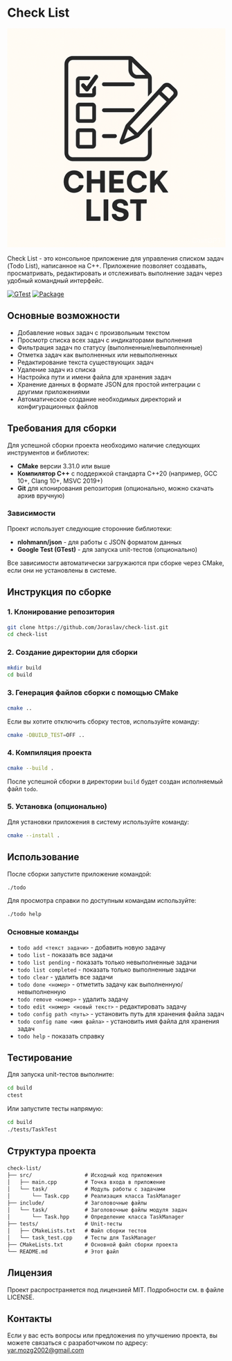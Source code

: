 # Check List

![Логотип проекта](resources/logo.png)

Check List - это консольное приложение для управления списком задач (Todo List), написанное на C++. Приложение позволяет создавать, просматривать, редактировать и отслеживать выполнение задач через удобный командный интерфейс.

[![GTest](https://github.com/Joraslav/check-list/actions/workflows/gtests.yml/badge.svg)](https://github.com/Joraslav/check-list/actions/workflows/gtests.yml)
[![Package](https://github.com/Joraslav/check-list/actions/workflows/package.yml/badge.svg)](https://github.com/Joraslav/check-list/actions/workflows/package.yml)

## Основные возможности

- Добавление новых задач с произвольным текстом
- Просмотр списка всех задач с индикаторами выполнения
- Фильтрация задач по статусу (выполненные/невыполненные)
- Отметка задач как выполненных или невыполненных
- Редактирование текста существующих задач
- Удаление задач из списка
- Настройка пути и имени файла для хранения задач
- Хранение данных в формате JSON для простой интеграции с другими приложениями
- Автоматическое создание необходимых директорий и конфигурационных файлов

## Требования для сборки

Для успешной сборки проекта необходимо наличие следующих инструментов и библиотек:

- **CMake** версии 3.31.0 или выше
- **Компилятор C++** с поддержкой стандарта C++20 (например, GCC 10+, Clang 10+, MSVC 2019+)
- **Git** для клонирования репозитория (опционально, можно скачать архив вручную)

### Зависимости

Проект использует следующие сторонние библиотеки:

- **nlohmann/json** - для работы с JSON форматом данных
- **Google Test (GTest)** - для запуска unit-тестов (опционально)

Все зависимости автоматически загружаются при сборке через CMake, если они не установлены в системе.

## Инструкция по сборке

### 1. Клонирование репозитория

```bash
git clone https://github.com/Joraslav/check-list.git
cd check-list
```

### 2. Создание директории для сборки

```bash
mkdir build
cd build
```

### 3. Генерация файлов сборки с помощью CMake

```bash
cmake ..
```

Если вы хотите отключить сборку тестов, используйте команду:

```bash
cmake -DBUILD_TEST=OFF ..
```

### 4. Компиляция проекта

```bash
cmake --build .
```

После успешной сборки в директории `build` будет создан исполняемый файл `todo`.

### 5. Установка (опционально)

Для установки приложения в систему используйте команду:

```bash
cmake --install .
```

## Использование

После сборки запустите приложение командой:

```bash
./todo
```

Для просмотра справки по доступным командам используйте:

```bash
./todo help
```

### Основные команды

- `todo add <текст задачи>` - добавить новую задачу
- `todo list` - показать все задачи
- `todo list pending` - показать только невыполненные задачи
- `todo list completed` - показать только выполненные задачи
- `todo clear` - удалить все задачи
- `todo done <номер>` - отметить задачу как выполненную/невыполненную
- `todo remove <номер>` - удалить задачу
- `todo edit <номер> <новый текст>` - редактировать задачу
- `todo config path <путь>` - установить путь для хранения файла задач
- `todo config name <имя файла>` - установить имя файла для хранения задач
- `todo help` - показать справку

## Тестирование

Для запуска unit-тестов выполните:

```bash
cd build
ctest
```

Или запустите тесты напрямую:

```bash
cd build
./tests/TaskTest
```

## Структура проекта

```planetext
check-list/
├── src/                 # Исходный код приложения
│   ├── main.cpp         # Точка входа в приложение
│   └── task/            # Модуль работы с задачами
│       └── Task.cpp     # Реализация класса TaskManager
├── include/             # Заголовочные файлы
│   └── task/            # Заголовочные файлы модуля задач
│       └── Task.hpp     # Определение класса TaskManager
├── tests/               # Unit-тесты
│   ├── CMakeLists.txt   # Файл сборки тестов
│   └── task_test.cpp    # Тесты для TaskManager
├── CMakeLists.txt       # Основной файл сборки проекта
└── README.md            # Этот файл
```

## Лицензия

Проект распространяется под лицензией MIT. Подробности см. в файле LICENSE.

## Контакты

Если у вас есть вопросы или предложения по улучшению проекта, вы можете связаться с разработчиком по адресу: <yar.mozg2002@gmail.com>
